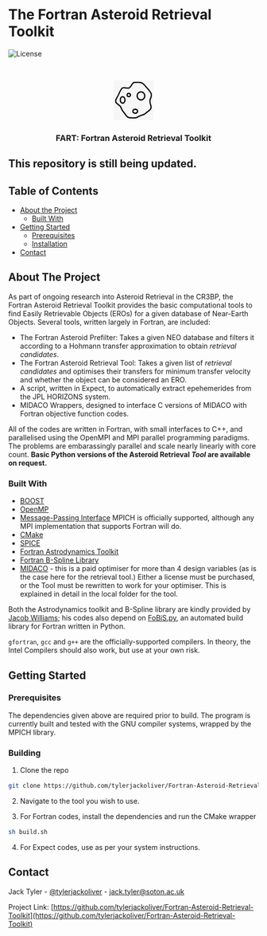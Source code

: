 # The Fortran Asteroid Retrieval Toolkit

![License](https://img.shields.io/github/license/tylerjackoliver/ACROBAT)


<!-- PROJECT LOGO -->
<br />
<p align="center">
  <a href="https://github.com/tylerjackoliver/Fortran_Asteroid_Retrieval_Toolkit">
    <img src="images/asteroid.png" alt="Logo" width="80" height="80">
  </a>
  <h3 align="center">FART: Fortran Asteroid Retrieval Toolkit</h3>
</p>

## This repository is still being updated.

<!-- TABLE OF CONTENTS -->
## Table of Contents

* [About the Project](#about-the-project)
  * [Built With](#built-with)
* [Getting Started](#getting-started)
  * [Prerequisites](#prerequisites)
  * [Installation](#building)
* [Contact](#contact)



<!-- ABOUT THE PROJECT -->
## About The Project

As part of ongoing research into Asteroid Retrieval in the CR3BP, the Fortran Asteroid Retrieval Toolkit provides the basic computational tools to find Easily Retrievable Objects (EROs) for a given database of Near-Earth Objects. Several tools, written largely in Fortran, are included:

* The Fortran Asteroid Prefilter: Takes a given NEO database and filters it according to a Hohmann transfer approximation to obtain _retrieval candidates_.
* The Fortran Asteroid Retrieval Tool: Takes a given list of _retrieval candidates_ and optimises their transfers for minimum transfer velocity and whether the object can be considered an ERO.
* A script, written in Expect, to automatically extract epehemerides from the JPL HORIZONS system.
* MIDACO Wrappers, designed to interface C versions of MIDACO with Fortran objective function codes.

All of the codes are written in Fortran, with small interfaces to C++, and parallelised using the OpenMPI and MPI parallel programming paradigms. The problems are embarassingly parallel and scale nearly linearly with core count. **Basic Python versions of the Asteroid Retrieval _Tool_ are available on request.**

### Built With

* [BOOST](https://www.boost.org/)
* [OpenMP](https://www.openmp.org/)
* [Message-Passing Interface](https://www.mpich.org/) MPICH is officially supported, although any MPI implementation that supports Fortran will do.
* [CMake](https://cmake.org/)
* [SPICE](https://naif.jpl.nasa.gov/naif/)
* [Fortran Astrodynamics Toolkit](https://github.com/jacobwilliams/Fortran-Astrodynamics-Toolkit)
* [Fortran B-Spline Library](https://github.com/jacobwilliams/bspline-fortran)
* [MIDACO](https://midaco-solver.com) - this is a paid optimiser for more than 4 design variables (as is the case here for the retrieval tool.) Either a license must be purchased, or the Tool must be rewritten to work for your optimiser. This is explained in detail in the local folder for the tool.

Both the Astrodynamics toolkit and B-Spline library are kindly provided by [Jacob Williams](https://github.com/jacobwilliams); his codes also depend on [FoBiS.py](https://github.com/szaghi/FoBiS), an automated build library for Fortran written in Python.

`gfortran`, `gcc` and `g++` are the officially-supported compilers. In theory, the Intel Compilers should also work, but use at your own risk.

<!-- GETTING STARTED -->
## Getting Started

### Prerequisites

The dependencies given above are required prior to build. The program is currently built and tested with the GNU compiler systems, wrapped by the MPICH library.

### Building

1. Clone the repo
```sh
git clone https://github.com/tylerjackoliver/Fortran-Asteroid-Retrieval-Toolkit.git
```
2. Navigate to the tool you wish to use.

3. For Fortran codes, install the dependencies and run the CMake wrapper
```sh
sh build.sh
```
4. For Expect codes, use as per your system instructions.

<!-- CONTACT -->
## Contact

Jack Tyler - [@tylerjackoliver](https://twitter.com/tylerjackoliver) - jack.tyler@soton.ac.uk

Project Link: [https://github.com/tylerjackoliver/Fortran-Asteroid-Retrieval-Toolkit](https://github.com/tylerjackoliver/Fortran-Asteroid-Retrieval-Toolkit)
